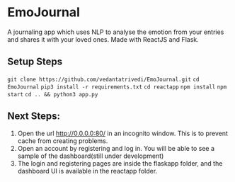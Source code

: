 # EmoJournal
A journaling app which uses NLP to analyse the emotion from your entries and shares it with your loved ones. 
Made with ReactJS and Flask.

## Setup Steps
`git clone https://github.com/vedantatrivedi/EmoJournal.git`
`cd EmoJournal`
`pip3 install -r requirements.txt`
`cd reactapp`
`npm install`
`npm start`
`cd .. && python3 app.py`

## Next Steps:
1. Open the url  http://0.0.0.0:80/ in an incognito window. This is to prevent cache from creating problems.
2. Open an account by registering and log in. You will be able to see a sample of the dashboard(still under development)
3. The login and registering pages are inside the flaskapp folder, and the dashboard UI is available in the reactapp folder.



